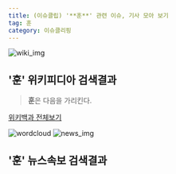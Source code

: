 ```yaml
---
title: (이슈클립) '**훈**' 관련 이슈, 기사 모아 보기
tag: 훈
category: 이슈클리핑
---
```

![wiki_img](https://user-images.githubusercontent.com/42597476/44503234-41136a80-a6d0-11e8-9071-6fc6418eafe4.png)
## **'**훈**'** 위키피디아 검색결과
>**훈**은 다음을 가리킨다.

<a href="https://ko.wikipedia.org/wiki/훈" target="_blank">위키백과 전체보기</a>

![wordcloud](https://s3.ap-northeast-2.amazonaws.com/lyrics101-wordcloud/2018-09-29-1538203494.png)
![news_img](https://user-images.githubusercontent.com/42597476/44507050-1206f400-a6e4-11e8-8d98-7ffbfebb353f.png)
## **'**훈**'** 뉴스속보 검색결과

